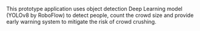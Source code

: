 This prototype application uses object detection Deep Learning model (YOLOv8 by RoboFlow) to detect people, count the crowd size and provide early warning system to mitigate the risk of crowd crushing.